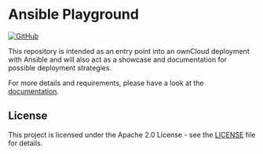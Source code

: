 # Ansible Playground

[![GitHub](https://img.shields.io/github/license/owncloud-ansible/mariadb)](https://github.com/owncloud-ansible/mariadb/blob/master/LICENSE)

This repository is intended as an entry point into an ownCloud deployment with Ansible and will also act as a showcase and documentation for possible deployment strategies.

For more details and requirements, please have a look at the [documentation](https://owncloud-ansible.github.io/).

## License

This project is licensed under the Apache 2.0 License - see the [LICENSE](LICENSE) file for details.
